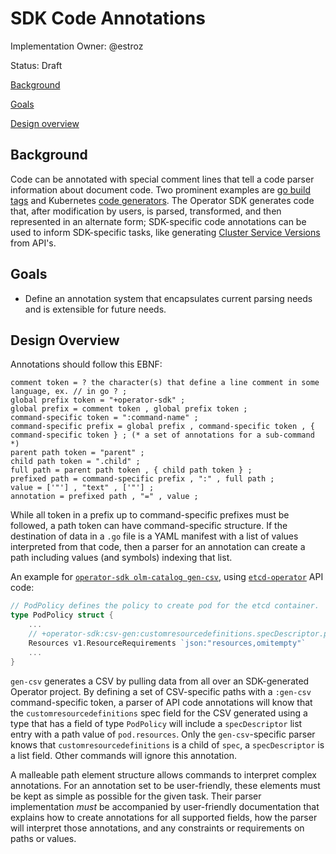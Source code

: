 # SDK Code Annotations

Implementation Owner: @estroz

Status: Draft

[Background](#Background)

[Goals](#Goals)

[Design overview](#Design_overview)

## Background

Code can be annotated with special comment lines that tell a code parser information about document code. Two prominent examples are [go build tags][go_build_tags] and Kubernetes [code generators][k8s_code_gen]. The Operator SDK generates code that, after modification by users, is parsed, transformed, and then represented in an alternate form; SDK-specific code annotations can be used to inform SDK-specific tasks, like generating [Cluster Service Versions][olm_csv] from API's.

## Goals

- Define an annotation system that encapsulates current parsing needs and is extensible for future needs.

## Design Overview

Annotations should follow this EBNF:

```
comment token = ? the character(s) that define a line comment in some language, ex. // in go ? ;
global prefix token = "+operator-sdk" ;
global prefix = comment token , global prefix token ;
command-specific token = ":command-name" ;
command-specific prefix = global prefix , command-specific token , { command-specific token } ; (* a set of annotations for a sub-command *)
parent path token = "parent" ;
child path token = ".child" ;
full path = parent path token , { child path token } ;
prefixed path = command-specific prefix , ":" , full path ;
value = ['"'] , "text" , ['"'] ;
annotation = prefixed path , "=" , value ;
```

While all token in a prefix up to command-specific prefixes must be followed, a path token can have command-specific structure. If the destination of data in a `.go` file is a YAML manifest with a list of values interpreted from that code, then a parser for an annotation can create a path including values (and symbols) indexing that list.

An example for [`operator-sdk olm-catalog gen-csv`][sdk_cli_ref_gen_csv], using [`etcd-operator`][etcd_operator_api] API code:

```Go
// PodPolicy defines the policy to create pod for the etcd container.
type PodPolicy struct {
	...
	// +operator-sdk:csv-gen:customresourcedefinitions.specDescriptor.path="pod.resources"
	Resources v1.ResourceRequirements `json:"resources,omitempty"`
	...
}
```

`gen-csv` generates a CSV by pulling data from all over an SDK-generated Operator project. By defining a set of CSV-specific paths with a `:gen-csv` command-specific token, a parser of API code annotations will know that the `customresourcedefinitions` spec field for the CSV generated using a type that has a field of type `PodPolicy` will include a `specDescriptor` list entry with a path value of `pod.resources`. Only the `gen-csv`-specific parser knows that `customresourcedefinitions` is a child of `spec`, a `specDescriptor` is a list field. Other commands will ignore this annotation.

A malleable path element structure allows commands to interpret complex annotations. For an annotation set to be user-friendly, these elements must be kept as simple as possible for the given task. Their parser implementation *must* be accompanied by user-friendly documentation that explains how to create annotations for all supported fields, how the parser will interpret those annotations, and any constraints or requirements on paths or values.

[go_build_tags]:https://golang.org/pkg/go/build/#hdr-Build_Constraints
[k8s_code_gen]:https://blog.openshift.com/kubernetes-deep-dive-code-generation-customresources/
[olm_csv]:https://github.com/operator-framework/operator-lifecycle-manager/blob/master/Documentation/design/building-your-csv.md
[sdk_cli_ref_gen_csv]:https://github.com/operator-framework/operator-sdk/blob/master/doc/sdk-cli-reference.md#gen-csv
[etcd_operator_api]:https://github.com/coreos/etcd-operator/blob/387ece1ca4e9af764c9eb569ff995a21b10ba5ee/pkg/apis/etcd/v1beta2/cluster.go
